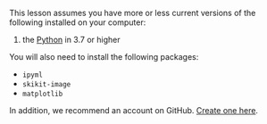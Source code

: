 This lesson assumes you have more or less current versions of the following installed on your computer:

1. the [Python](https://www.python.org/downloads/release/python-370/) in 3.7 or higher




You will also need to install the following packages:

- `ipyml`
- `skikit-image`
- `matplotlib`

In addition, we recommend an account on GitHub. [Create one here](https://github.com/signup).
